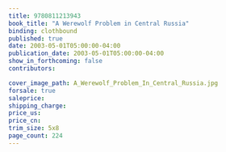 ```yaml
---
title: 9780811213943
book_title: "A Werewolf Problem in Central Russia"
binding: clothbound
published: true
date: 2003-05-01T05:00:00-04:00
publication_date: 2003-05-01T05:00:00-04:00
show_in_forthcoming: false
contributors:

cover_image_path: A_Werewolf_Problem_In_Central_Russia.jpg
forsale: true
saleprice:
shipping_charge:
price_us:
price_cn:
trim_size: 5x8
page_count: 224
---
```


